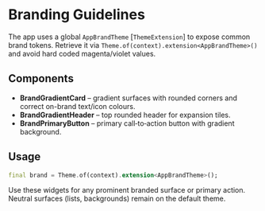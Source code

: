 # Branding Guidelines

The app uses a global `AppBrandTheme` [`ThemeExtension`] to expose
common brand tokens. Retrieve it via
`Theme.of(context).extension<AppBrandTheme>()` and avoid hard coded
magenta/violet values.

## Components

- **BrandGradientCard** – gradient surfaces with rounded corners and
  correct on-brand text/icon colours.
- **BrandGradientHeader** – top rounded header for expansion tiles.
- **BrandPrimaryButton** – primary call‑to‑action button with gradient
  background.

## Usage

```dart
final brand = Theme.of(context).extension<AppBrandTheme>();
```

Use these widgets for any prominent branded surface or primary action.
Neutral surfaces (lists, backgrounds) remain on the default theme.
